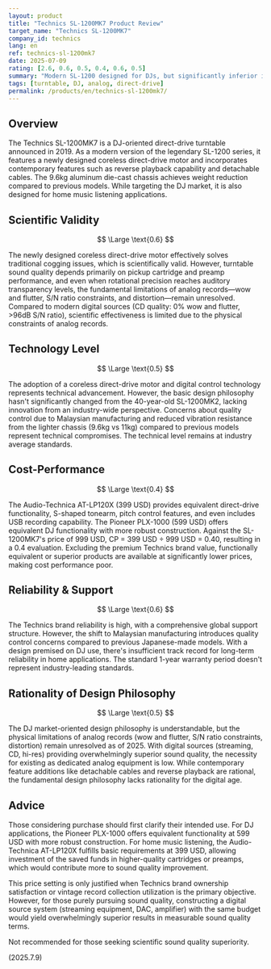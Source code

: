 ```yaml
---
layout: product
title: "Technics SL-1200MK7 Product Review"
target_name: "Technics SL-1200MK7"
company_id: technics
lang: en
ref: technics-sl-1200mk7
date: 2025-07-09
rating: [2.6, 0.6, 0.5, 0.4, 0.6, 0.5]
summary: "Modern SL-1200 designed for DJs, but significantly inferior in cost-performance and technological innovation"
tags: [turntable, DJ, analog, direct-drive]
permalink: /products/en/technics-sl-1200mk7/
---
```


## Overview

The Technics SL-1200MK7 is a DJ-oriented direct-drive turntable announced in 2019. As a modern version of the legendary SL-1200 series, it features a newly designed coreless direct-drive motor and incorporates contemporary features such as reverse playback capability and detachable cables. The 9.6kg aluminum die-cast chassis achieves weight reduction compared to previous models. While targeting the DJ market, it is also designed for home music listening applications.

## Scientific Validity

$$ \Large \text{0.6} $$

The newly designed coreless direct-drive motor effectively solves traditional cogging issues, which is scientifically valid. However, turntable sound quality depends primarily on pickup cartridge and preamp performance, and even when rotational precision reaches auditory transparency levels, the fundamental limitations of analog records—wow and flutter, S/N ratio constraints, and distortion—remain unresolved. Compared to modern digital sources (CD quality: 0% wow and flutter, >96dB S/N ratio), scientific effectiveness is limited due to the physical constraints of analog records.

## Technology Level

$$ \Large \text{0.5} $$

The adoption of a coreless direct-drive motor and digital control technology represents technical advancement. However, the basic design philosophy hasn't significantly changed from the 40-year-old SL-1200MK2, lacking innovation from an industry-wide perspective. Concerns about quality control due to Malaysian manufacturing and reduced vibration resistance from the lighter chassis (9.6kg vs 11kg) compared to previous models represent technical compromises. The technical level remains at industry average standards.

## Cost-Performance

$$ \Large \text{0.4} $$

The Audio-Technica AT-LP120X (399 USD) provides equivalent direct-drive functionality, S-shaped tonearm, pitch control features, and even includes USB recording capability. The Pioneer PLX-1000 (599 USD) offers equivalent DJ functionality with more robust construction. Against the SL-1200MK7's price of 999 USD, CP = 399 USD ÷ 999 USD = 0.40, resulting in a 0.4 evaluation. Excluding the premium Technics brand value, functionally equivalent or superior products are available at significantly lower prices, making cost performance poor.

## Reliability & Support

$$ \Large \text{0.6} $$

The Technics brand reliability is high, with a comprehensive global support structure. However, the shift to Malaysian manufacturing introduces quality control concerns compared to previous Japanese-made models. With a design premised on DJ use, there's insufficient track record for long-term reliability in home applications. The standard 1-year warranty period doesn't represent industry-leading standards.

## Rationality of Design Philosophy

$$ \Large \text{0.5} $$

The DJ market-oriented design philosophy is understandable, but the physical limitations of analog records (wow and flutter, S/N ratio constraints, distortion) remain unresolved as of 2025. With digital sources (streaming, CD, hi-res) providing overwhelmingly superior sound quality, the necessity for existing as dedicated analog equipment is low. While contemporary feature additions like detachable cables and reverse playback are rational, the fundamental design philosophy lacks rationality for the digital age.

## Advice

Those considering purchase should first clarify their intended use. For DJ applications, the Pioneer PLX-1000 offers equivalent functionality at 599 USD with more robust construction. For home music listening, the Audio-Technica AT-LP120X fulfills basic requirements at 399 USD, allowing investment of the saved funds in higher-quality cartridges or preamps, which would contribute more to sound quality improvement.

This price setting is only justified when Technics brand ownership satisfaction or vintage record collection utilization is the primary objective. However, for those purely pursuing sound quality, constructing a digital source system (streaming equipment, DAC, amplifier) with the same budget would yield overwhelmingly superior results in measurable sound quality terms.

Not recommended for those seeking scientific sound quality superiority.

(2025.7.9)